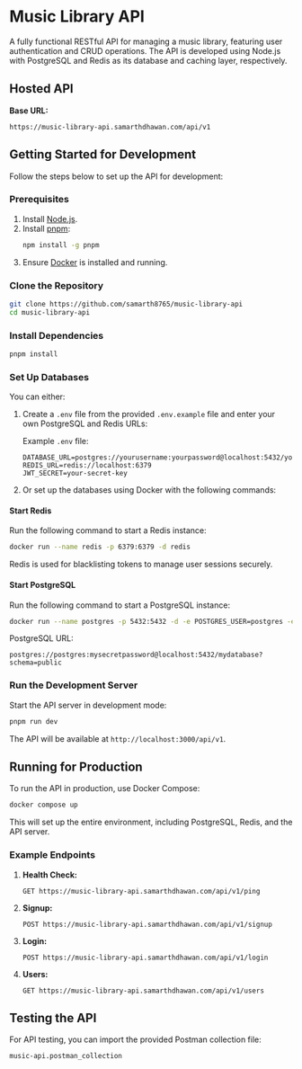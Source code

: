 # Music Library API

A fully functional RESTful API for managing a music library, featuring user
authentication and CRUD operations. The API is developed using Node.js with
PostgreSQL and Redis as its database and caching layer, respectively.

## Hosted API

**Base URL:**

```
https://music-library-api.samarthdhawan.com/api/v1
```

## Getting Started for Development

Follow the steps below to set up the API for development:

### Prerequisites

1. Install [Node.js](https://nodejs.org/).
2. Install [pnpm](https://pnpm.io/):
   ```bash
   npm install -g pnpm
   ```
3. Ensure [Docker](https://www.docker.com/) is installed and running.

### Clone the Repository

```bash
git clone https://github.com/samarth8765/music-library-api
cd music-library-api
```

### Install Dependencies

```bash
pnpm install
```

### Set Up Databases

You can either:

1. Create a `.env` file from the provided `.env.example` file and enter your own
   PostgreSQL and Redis URLs:

   Example `.env` file:
   ```env
   DATABASE_URL=postgres://yourusername:yourpassword@localhost:5432/yourdatabase
   REDIS_URL=redis://localhost:6379
   JWT_SECRET=your-secret-key
   ```

2. Or set up the databases using Docker with the following commands:

#### Start Redis

Run the following command to start a Redis instance:

```bash
docker run --name redis -p 6379:6379 -d redis
```

Redis is used for blacklisting tokens to manage user sessions securely.

#### Start PostgreSQL

Run the following command to start a PostgreSQL instance:

```bash
docker run --name postgres -p 5432:5432 -d -e POSTGRES_USER=postgres -e POSTGRES_PASSWORD=mysecretpassword -e POSTGRES_DB=mydatabase postgres
```

PostgreSQL URL:

```
postgres://postgres:mysecretpassword@localhost:5432/mydatabase?schema=public
```

### Run the Development Server

Start the API server in development mode:

```bash
pnpm run dev
```

The API will be available at `http://localhost:3000/api/v1`.

## Running for Production

To run the API in production, use Docker Compose:

```bash
docker compose up
```

This will set up the entire environment, including PostgreSQL, Redis, and the
API server.

### Example Endpoints

1. **Health Check:**
   ```
   GET https://music-library-api.samarthdhawan.com/api/v1/ping
   ```

2. **Signup:**
   ```
   POST https://music-library-api.samarthdhawan.com/api/v1/signup
   ```

3. **Login:**
   ```
   POST https://music-library-api.samarthdhawan.com/api/v1/login
   ```

4. **Users:**
   ```
   GET https://music-library-api.samarthdhawan.com/api/v1/users
   ```

## Testing the API

For API testing, you can import the provided Postman collection file:

```
music-api.postman_collection
```
